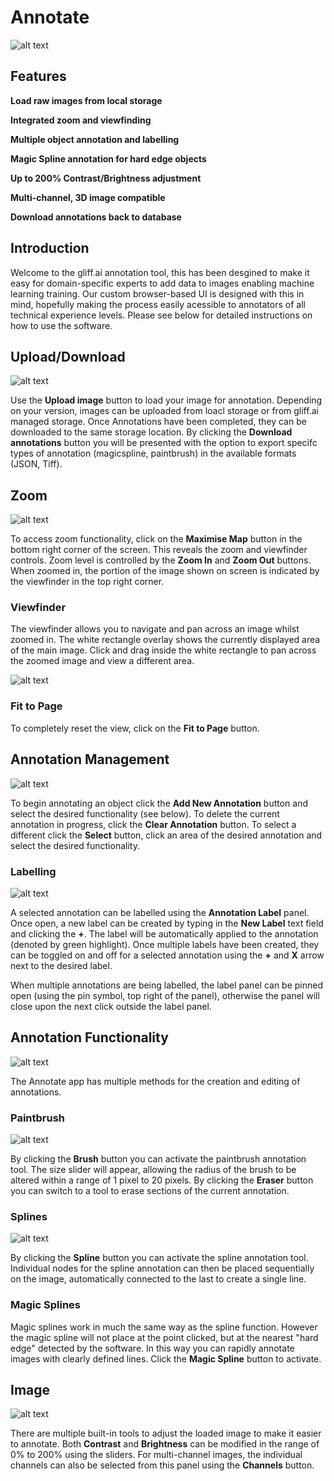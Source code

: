 # Annotate

![alt text](https://github.com/gliff-ai/document/blob/philhallbio-rebrand/Full%20Screen.png)

## Features

**Load raw images from local storage**

**Integrated zoom and viewfinding**

**Multiple object annotation and labelling**

**Magic Spline annotation for hard edge objects**

**Up to 200% Contrast/Brightness adjustment**

**Multi-channel, 3D image compatible**

**Download annotations back to database**

## Introduction

Welcome to the gliff.ai annotation tool, this has been desgined to make it easy for domain-specific experts to add data to images enabling machine learning training. Our custom browser-based UI is designed with this in mind, hopefully making the process easily acessible to annotators of all technical experience levels. Please see below for detailed instructions on how to use the software.

## Upload/Download

![alt text](https://github.com/gliff-ai/document/blob/philhallbio-rebrand/Upload:Download.png)

Use the **Upload image** button to load your image for annotation. Depending on your version, images can be uploaded from loacl storage or from gliff.ai managed storage. Once Annotations have been completed, they can be downloaded to the same storage location. By clicking the **Download annotations** button you will be presented with the option to export specifc types of annotation (magicspline, paintbrush) in the available formats (JSON, Tiff). 

## Zoom

![alt text](https://github.com/gliff-ai/document/blob/philhallbio-rebrand/Viewfinder.png)

To access zoom functionality, click on the **Maximise Map** button in the bottom right corner of the screen. This reveals the zoom and viewfinder controls. Zoom level is controlled by the **Zoom In** and **Zoom Out** buttons. When zoomed in, the portion of the image shown on screen is indicated by the viewfinder in the top right corner.

### Viewfinder

The viewfinder allows you to navigate and pan across an image whilst zoomed in. The white rectangle overlay shows the currently displayed area of the main image. Click and drag inside the white rectangle to pan across the zoomed image and view a different area.

![alt text](https://github.com/gliff-ai/document/blob/philhallbio-rebrand/Zoomed.png)

### Fit to Page

To completely reset the view, click on the **Fit to Page** button.

## Annotation Management

![alt text](https://github.com/gliff-ai/document/blob/philhallbio-rebrand/Annotation%20Management.png)

To begin annotating an object click the **Add New Annotation** button and select the desired functionality (see below). To delete the current annotation in progress, click the **Clear Annotation** button. To select a different click the **Select** button, click an area of the desired annotation and select the desired functionality.

### Labelling

![alt text](https://github.com/gliff-ai/document/blob/philhallbio-rebrand/Labelling.png)

A selected annotation can be labelled using the **Annotation Label** panel. Once open, a new label can be created by typing in the **New Label** text field and clicking the **+**. The label will be automatically applied to the annotation (denoted by green highlight). Once multiple labels have been created, they can be toggled on and off for a selected annotation using the **+** and **X** arrow next to the desired label.

When multiple annotations are being labelled, the label panel can be pinned open (using the pin symbol, top right of the panel), otherwise the panel will close upon the next click outside the label panel.  

## Annotation Functionality

![alt text](https://github.com/gliff-ai/document/blob/philhallbio-rebrand/Annotation%20Functionality.png)

The Annotate app has multiple methods for the creation and editing of annotations.

### Paintbrush

![alt text](https://github.com/gliff-ai/document/blob/philhallbio-rebrand/Brush.png)

By clicking the **Brush** button you can activate the paintbrush annotation tool. The size slider will appear, allowing the radius of the brush to be altered within a range of 1 pixel to 20 pixels. By clicking the **Eraser** button you can switch to a tool to erase sections of the current annotation.

### Splines

![alt text](https://github.com/gliff-ai/document/blob/philhallbio-rebrand/Spline.png)

By clicking the **Spline** button you can activate the spline annotation tool. Individual nodes for the spline annotation can then be placed sequentially on the image, automatically connected to the last to create a single line.

### Magic Splines

Magic splines work in much the same way as the spline function. However the magic spline will not place at the point clicked, but at the nearest "hard edge" detected by the software. In this way you can rapidly annotate images with clearly defined lines. Click the **Magic Spline** button to activate.

## Image

![alt text](https://github.com/gliff-ai/document/blob/philhallbio-rebrand/Image.png)

There are multiple built-in tools to adjust the loaded image to make it easier to annotate. Both **Contrast** and **Brightness** can be modified in the range of 0% to 200% using the sliders. For multi-channel images, the individual channels can also be selected from this panel using the **Channels** button.
